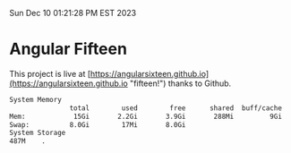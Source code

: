 Sun Dec 10 01:21:28 PM EST 2023

# Angular Fifteen


This project is live at [https://angularsixteen.github.io](https://angularsixteen.github.io "fifteen!") thanks to Github.

```bash
System Memory
               total        used        free      shared  buff/cache   available
Mem:            15Gi       2.2Gi       3.9Gi       288Mi         9Gi        13Gi
Swap:          8.0Gi        17Mi       8.0Gi
System Storage
487M	.
```
```bash

